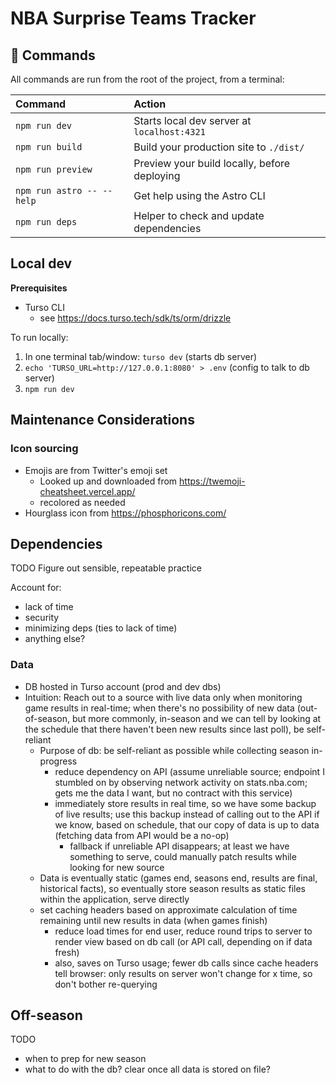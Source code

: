 # NBA Surprise Teams Tracker

## 🧞 Commands

All commands are run from the root of the project, from a terminal:

| Command                   | Action                                       |
| :------------------------ | :------------------------------------------- |
| `npm run dev`             | Starts local dev server at `localhost:4321`  |
| `npm run build`           | Build your production site to `./dist/`      |
| `npm run preview`         | Preview your build locally, before deploying |
| `npm run astro -- --help` | Get help using the Astro CLI                 |
| `npm run deps`            | Helper to check and update dependencies      |

## Local dev

**Prerequisites**

- Turso CLI
  - see https://docs.turso.tech/sdk/ts/orm/drizzle

To run locally:

1. In one terminal tab/window: `turso dev` (starts db server)
2. `echo 'TURSO_URL=http://127.0.0.1:8080' > .env` (config to talk to db server)
3. `npm run dev`

## Maintenance Considerations

### Icon sourcing

- Emojis are from Twitter's emoji set
  - Looked up and downloaded from https://twemoji-cheatsheet.vercel.app/
  - recolored as needed
- Hourglass icon from https://phosphoricons.com/

## Dependencies

TODO Figure out sensible, repeatable practice

Account for:

- lack of time
- security
- minimizing deps (ties to lack of time)
- anything else?

### Data

- DB hosted in Turso account (prod and dev dbs)
- Intuition: Reach out to a source with live data only when monitoring game results in real-time; when there's no possibility of new
  data (out-of-season, but more commonly, in-season and we can tell by looking at the schedule that there haven't been
  new results since last poll), be self-reliant
  - Purpose of db: be self-reliant as possible while collecting season in-progress
    - reduce dependency on API (assume unreliable source; endpoint I stumbled on by observing network activity on stats.nba.com;
      gets me the data I want, but no contract with this service)
    - immediately store results in real time, so we have some backup of live results; use this backup instead of calling out to the API
      if we know, based on schedule, that our copy of data is up to data (fetching data from API would be a no-op)
      - fallback if unreliable API disappears; at least we have something to serve, could manually patch results while looking for
        new source
  - Data is eventually static (games end, seasons end, results are final, historical facts), so eventually store season results
    as static files within the application, serve directly
  - set caching headers based on approximate calculation of time remaining until new results in data (when games finish)
    - reduce load times for end user, reduce round trips to server to render view based on db call (or API call, depending on if data fresh)
    - also, saves on Turso usage; fewer db calls since cache headers tell browser: only results on server won't change for x time, so don't
      bother re-querying

## Off-season

TODO

- when to prep for new season
- what to do with the db? clear once all data is stored on file?
